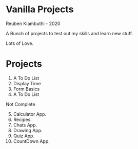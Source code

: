Vanilla Projects
=================
Reuben Kiambuthi - 2020


A Bunch of projects to test out my skills and learn new stuff.

Lots of Love.

Projects
===============
1. A To Do List
2. Display Time
3. Form Basics
4. A To Do List

Not Complete

5. Calculator App.
6. Recipes.
7. Chats App.
8. Drawing App.
9. Quiz App.
10. CountDown App.
